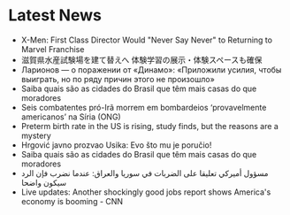 # Latest News
-  X-Men: First Class Director Would "Never Say Never" to Returning to Marvel Franchise
-  滋賀県水産試験場を建て替えへ 体験学習の展示・体験スペースも確保
-  Ларионов — о поражении от «Динамо»: «Приложили усилия, чтобы выиграть, но по ряду причин этого не произошло»
-  Saiba quais são as cidades do Brasil que têm mais casas do que moradores
-  Seis combatentes pró-Irã morrem em bombardeios ‘provavelmente americanos’ na Síria (ONG)
-  Preterm birth rate in the US is rising, study finds, but the reasons are a mystery
-  Hrgović javno prozvao Usika: Evo što mu je poručio!
-  Saiba quais são as cidades do Brasil que têm mais casas do que moradores
-  مسؤول أميركي تعليقا على الضربات في سوريا والعراق: عندما نضرب فإن الرد سيكون واضحا
-  Live updates: Another shockingly good jobs report shows America's economy is booming - CNN
